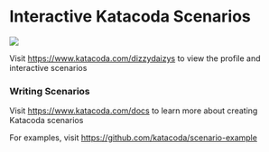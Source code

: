 # Interactive Katacoda Scenarios

[![](http://shields.katacoda.com/katacoda/dizzydaizys/count.svg)](https://www.katacoda.com/dizzydaizys "Get your profile on Katacoda.com")

Visit https://www.katacoda.com/dizzydaizys to view the profile and interactive scenarios

### Writing Scenarios
Visit https://www.katacoda.com/docs to learn more about creating Katacoda scenarios

For examples, visit https://github.com/katacoda/scenario-example
